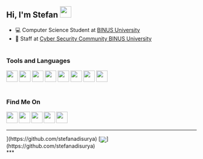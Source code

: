 ## Hi, I'm Stefan <img src="https://media.giphy.com/media/hvRJCLFzcasrR4ia7z/giphy.gif" width="30px">
- 💻 Computer Science Student at [BINUS University](https://binus.ac.id/)<br />
- 👾 Staff at [Cyber Security Community BINUS University](https://www.instagram.com/cscbinus/)
<br/><br/>
### Tools and Languages
[<code><img src="https://user-images.githubusercontent.com/64721275/106098667-fd0fd400-616b-11eb-917f-01761e32adfe.png" width="30" height="30"></code>](https://code.visualstudio.com/)
[<code><img src="https://user-images.githubusercontent.com/64721275/106098153-24b26c80-616b-11eb-91d0-71bb2415e036.png" width="30" height="30"></code>](https://en.cppreference.com/w/c/language)
[<code><img src="https://user-images.githubusercontent.com/64721275/106097755-71497800-616a-11eb-9c52-87cd4b934d65.png" width="30" height="30"></code>](https://docs.oracle.com/javase/7/docs/api/)
[<code><img src="https://user-images.githubusercontent.com/64721275/106097227-840f7d00-6169-11eb-91c7-d808cdc9e5ff.png" width="30" height="30"></code>](https://devdocs.io/html/)
[<code><img src="https://user-images.githubusercontent.com/64721275/106097392-cdf86300-6169-11eb-8aa1-e9e27ac81f4b.png" width="30" height="30"></code>](https://devdocs.io/css/)
[<code><img src="https://user-images.githubusercontent.com/64721275/106097550-131c9500-616a-11eb-9fa3-69df40132aad.png" width="30" height="30"></code>](https://devdocs.io/javascript/)
[<code><img src="https://user-images.githubusercontent.com/64721275/106098847-4eb85e80-616c-11eb-8742-24cd5e04f7b8.png" width="30" height="30"></code>](https://getbootstrap.com/)
[<code><img src="https://user-images.githubusercontent.com/64721275/106098711-157fee80-616c-11eb-8ff4-53351121089c.png" width="30" height="30"></code>](https://laravel.com/)
<br/><br/>
### Find Me On
[<img align="left" src="https://user-images.githubusercontent.com/64721275/106094485-b1a5f780-6164-11eb-8be7-6244b83898c6.png" width="30" height="30">](https://www.linkedin.com/in/stefan-adisurya/)
[<img align="left" src="https://user-images.githubusercontent.com/64721275/106094714-09dcf980-6165-11eb-9fd0-ea0ba9f7b71f.png" width="30" height="30">](https://twitter.com/stefanadisurya)
[<img align="left" src="https://user-images.githubusercontent.com/64721275/106094823-47418700-6165-11eb-90be-0bec5b1223d0.png" width="30" height="30">](https://www.behance.net/stefanadisurya)
[<img align="left" src="https://user-images.githubusercontent.com/64721275/106094919-735d0800-6165-11eb-9a6f-a1be08810b73.png" width="30" height="30">](https://dribbble.com/stefanadisurya)
[<img align="left" src="https://user-images.githubusercontent.com/64721275/106095068-b3bc8600-6165-11eb-863d-301a3b1ac0b6.png" width="30" height="30">](https://www.instagram.com/stefanadisurya/)
<br /><br />
***
<div align="center>
[<img align="center" src="https://github-readme-stats.vercel.app/api?username=stefanadisurya&hide=stars&show_icons=true&theme=tokyonight">](https://github.com/stefanadisurya)
[<img align="center" src="https://github-readme-stats.vercel.app/api/top-langs/?username=stefanadisurya&layout=compact&show_icons=true&theme=tokyonight">](https://github.com/stefanadisurya) 
</div>
***
